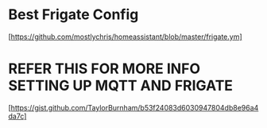 # Best Frigate Config

[https://github.com/mostlychris/homeassistant/blob/master/frigate.ym]

# REFER THIS FOR MORE INFO SETTING UP MQTT AND FRIGATE
[https://gist.github.com/TaylorBurnham/b53f24083d6030947804db8e96a4da7c]